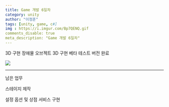 ```yaml
---
title: Game 개발 6일차
category: unity
author: "이정훈"
tags: [unity, game, c#]
img : https://i.imgur.com/Bp7QENQ.gif
comments_disable: true
meta_description: "Game 개발 6일차"
---
```


3D 구현
장애물 오브젝트 3D 구현
베타 테스트 버전 완료

![](https://i.imgur.com/Bp7QENQ.gif)


*** 

남은 업무 

스테이지 제작

설정 옵션 및 상점 서비스 구현